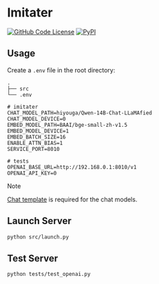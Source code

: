 # Imitater

[![GitHub Code License](https://img.shields.io/github/license/the-seeds/imitater)](LICENSE)
[![PyPI](https://img.shields.io/pypi/v/imitater)](https://pypi.org/project/imitater/)

## Usage

Create a `.env` file in the root directory:

```
.
├── src
└── .env
```

```
# imitater
CHAT_MODEL_PATH=hiyouga/Qwen-14B-Chat-LLaMAfied
CHAT_MODEL_DEVICE=0
EMBED_MODEL_PATH=BAAI/bge-small-zh-v1.5
EMBED_MODEL_DEVICE=1
EMBED_BATCH_SIZE=16
ENABLE_ATTN_BIAS=1
SERVICE_PORT=8010

# tests
OPENAI_BASE_URL=http://192.168.0.1:8010/v1
OPENAI_API_KEY=0
```

> [!NOTE]
> [Chat template](https://huggingface.co/docs/transformers/chat_templating) is required for the chat models.

## Launch Server

```bash
python src/launch.py
```

## Test Server

```bash
python tests/test_openai.py
```
